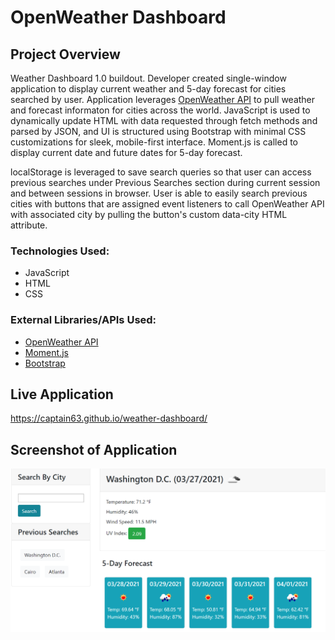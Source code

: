 # OpenWeather Dashboard

## Project Overview
Weather Dashboard 1.0 buildout. Developer created single-window application to display current weather and 5-day forecast for cities searched by user. Application leverages <a href="https://openweathermap.org/api" target="_blank">OpenWeather API</a> to pull weather and forecast informaton for cities across the world. JavaScript is used to dynamically update HTML with data requested through fetch methods and parsed by JSON, and UI is structured using Bootstrap with minimal CSS customizations for sleek, mobile-first interface. Moment.js is called to display current date and future dates for 5-day forecast.

localStorage is leveraged to save search queries so that user can access previous searches under Previous Searches section during current session and between sessions in browser. User is able to easily search previous cities with buttons that are assigned event listeners to call OpenWeather API with associated city by pulling the button's custom data-city HTML attribute.

### Technologies Used:
<ul>
<li>JavaScript</li>
<li>HTML</li>
<li>CSS</li>
</ul>

### External Libraries/APIs Used:
<ul>
<li><a href="https://openweathermap.org/api" target="_blank">OpenWeather API</a></li>
<li><a href="https://momentjs.com/" target="_blank">Moment.js</a></li>
<li><a href="https://getbootstrap.com/" target="_blank">Bootstrap</a></li>
</ul>

## Live Application
https://captain63.github.io/weather-dashboard/

## Screenshot of Application
![Screenshot of running application showing current weather and 5-day forecast for Washington D.C.](./Assets/Images/completed-application.PNG)
